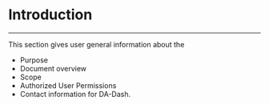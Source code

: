 # Introduction


---



This section gives user general information about the 
* Purpose
* Document overview
* Scope 
* Authorized User Permissions
* Contact information for DA-Dash.